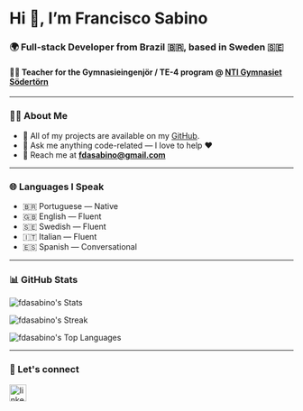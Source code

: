 <h1 align="left">Hi 👋, I’m Francisco Sabino</h1>
<h3 align="left">🌍 Full-stack Developer from Brazil 🇧🇷, based in Sweden 🇸🇪</h3>
<h4 align="left">👨‍🏫 Teacher for the Gymnasieingenjör / TE-4 program @ 
<a href="https://ntigymnasiet.se/sodertorn/" target="_blank" rel="noopener noreferrer">NTI Gymnasiet Södertörn</a>
</h4>

---

### 👨‍💻 About Me
- 📃 All of my projects are available on my <a href="https://github.com/fdasabino" target="_blank">GitHub</a>.
- 💭 Ask me anything code-related — I love to help ❤️  
- 📧 Reach me at **fdasabino@gmail.com**

---

### 🌐 Languages I Speak
- 🇧🇷 Portuguese — Native  
- 🇬🇧 English — Fluent  
- 🇸🇪 Swedish — Fluent  
- 🇮🇹 Italian — Fluent  
- 🇪🇸 Spanish — Conversational  

---

### 📊 GitHub Stats
<div align="left">

![fdasabino's Stats](https://github-readme-stats.vercel.app/api?username=fdasabino&theme=synthwave&show_icons=true&hide_border=true&count_private=true)

![fdasabino's Streak](https://github-readme-streak-stats.herokuapp.com/?user=fdasabino&theme=synthwave&hide_border=true)

![fdasabino's Top Languages](https://github-readme-stats.vercel.app/api/top-langs/?username=fdasabino&theme=synthwave&show_icons=true&hide_border=true&layout=compact)

</div>

---

### 🤝 Let's connect
<p align="left">
<a href="https://www.linkedin.com/in/francisco-sabino/" target="_blank">
  <img align="center" src="https://raw.githubusercontent.com/rahuldkjain/github-profile-readme-generator/master/src/images/icons/Social/linked-in-alt.svg" alt="linkedin" height="30" width="30" />
</a>
</p>
